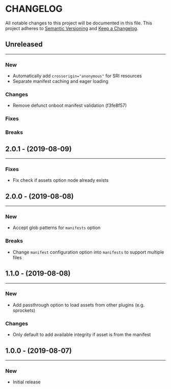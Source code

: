 # CHANGELOG

All notable changes to this project will be documented in this file.
This project adheres to [Semantic Versioning](http://semver.org/) and [Keep a Changelog](http://keepachangelog.com/).



## Unreleased
---

### New
* Automatically add `crossorigin="anonymous"` for SRI resources
* Separate manifest caching and eager loading

### Changes
* Remove defunct onboot manifest validation (f3fe8f57)

### Fixes

### Breaks


## 2.0.1 - (2019-08-09)
---

### Fixes
* Fix check if assets option node already exists


## 2.0.0 - (2019-08-08)
---

### New
* Accept glob patterns for `manifests` option


### Breaks
* Change `manifest` configuration option into `manifests` to support multiple files


## 1.1.0 - (2019-08-08)
---

### New
* Add passthrough option to load assets from other plugins (e.g. sprockets)

### Changes
* Only default to add available integrity if asset is from the manifest


## 1.0.0 - (2019-08-07)
---

### New
* Initial release


